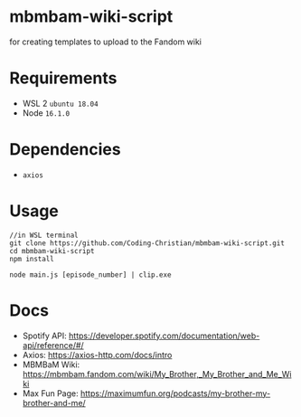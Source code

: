 # mbmbam-wiki-script
for creating templates to upload to the Fandom wiki

# Requirements
- WSL 2 `ubuntu 18.04`
- Node `16.1.0`

# Dependencies
- `axios`

# Usage
```shell
//in WSL terminal
git clone https://github.com/Coding-Christian/mbmbam-wiki-script.git
cd mbmbam-wiki-script
npm install

node main.js [episode_number] | clip.exe
```

# Docs
- Spotify API: https://developer.spotify.com/documentation/web-api/reference/#/
- Axios: https://axios-http.com/docs/intro
- MBMBaM Wiki: https://mbmbam.fandom.com/wiki/My_Brother,_My_Brother_and_Me_Wiki
- Max Fun Page: https://maximumfun.org/podcasts/my-brother-my-brother-and-me/
